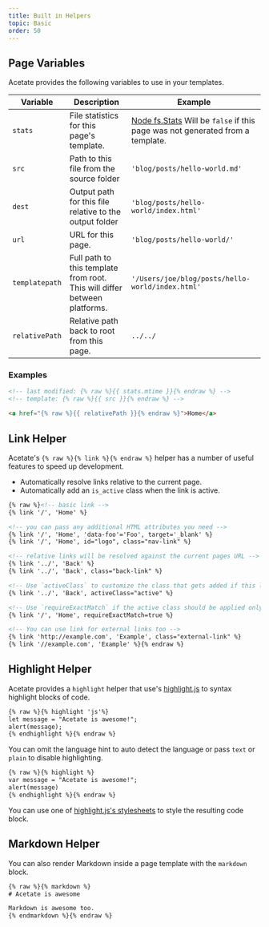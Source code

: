 ```yaml
---
title: Built in Helpers
topic: Basic
order: 50
---
```


## Page Variables

Acetate provides the following variables to use in your templates.

| Variable | Description | Example |
| --- | ----------- | ------------- |
| `stats` | File statistics for this page's template. | [Node fs.Stats](https://nodejs.org/api/fs.html#fs_class_fs_stats) Will be `false` if this page was not generated from a template.
| `src` | Path to this file from the source folder | `'blog/posts/hello-world.md'`
| `dest` | Output path for this file relative to the output folder | `'blog/posts/hello-world/index.html'`
| `url` | URL for this page. | `'blog/posts/hello-world/'`
| `templatepath` | Full path to this template from root. This will differ between platforms. | `'/Users/joe/blog/posts/hello-world/index.html'`
| `relativePath` | Relative path back to root from this page. | `../../`

### Examples

```html
<!-- last modified: {% raw %}{{ stats.mtime }}{% endraw %} -->
<!-- template: {% raw %}{{ src }}{% endraw %} -->
```

```html
<a href="{% raw %}{{ relativePath }}{% endraw %}">Home</a>
```

## Link Helper

Acetate's `{% raw %}{% link %}{% endraw %}` helper has a number of useful features to speed up development.

* Automatically resolve links relative to the current page.
* Automatically add an `is_active` class when the link is active.

```html
{% raw %}<!-- basic link -->
{% link '/', 'Home' %}

<!-- you can pass any additional HTML attributes you need -->
{% link '/', 'Home', 'data-foo'='Foo', target='_blank' %}
{% link '/', 'Home', id="logo", class="nav-link" %}

<!-- relative links will be resolved against the current pages URL -->
{% link '../', 'Back' %}
{% link '../', 'Back', class="back-link" %}

<!-- Use `activeClass` to customize the class that gets added if this link is active -->
{% link '../', 'Back', activeClass="active" %}

<!-- Use `requireExactMatch` if the active class should be applied only if this page url matches the URL exactly -->
{% link '/', 'Home', requireExactMatch=true %}

<!-- You can use link for external links too -->
{% link 'http://example.com', 'Example', class="external-link" %}
{% link '//example.com', 'Example' %}{% endraw %}
```

## Highlight Helper

Acetate provides a `highlight` helper that use's [highlight.js](https://highlightjs.org/) to syntax highlight blocks of code.

```html
{% raw %}{% highlight 'js'%}
let message = "Acetate is awesome!";
alert(message);
{% endhighlight %}{% endraw %}
```

You can omit the language hint to auto detect the language or pass `text` or `plain` to disable highlighting.

```html
{% raw %}{% highlight %}
var message = "Acetate is awesome!";
alert(message)
{% endhighlight %}{% endraw %}
```

You can use one of [highlight.js's stylesheets](https://github.com/isagalaev/highlight.js/tree/master/src/styles) to style the resulting code block.

## Markdown Helper

You can also render Markdown inside a page template with the `markdown` block.

```html
{% raw %}{% markdown %}
# Acetate is awesome

Markdown is awesome too.
{% endmarkdown %}{% endraw %}
```
